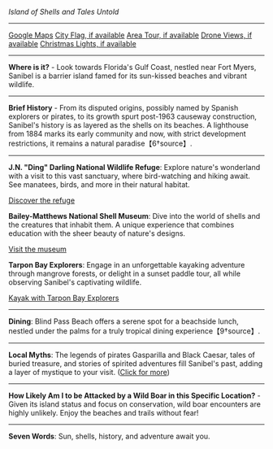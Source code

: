 *Island of Shells and Tales Untold*

---

[Google Maps](https://www.google.com/maps/place/Sanibel,+FL/data=!3m1!1e3)
[City Flag, if available](https://www.google.com/search?tbm=isch&q=Sanibel+FL+Flag+Picture)
[Area Tour, if available](https://www.youtube.com/results?search_query=Sanibel+FL+4k+tour)
[Drone Views, if available](https://www.youtube.com/results?search_query=Sanibel+FL+4k+drone)
[Christmas Lights, if available](https://www.youtube.com/results?search_query=Sanibel+FL+christmas+lights&sp=CAI%253D)

---

**Where is it?** - Look towards Florida's Gulf Coast, nestled near Fort Myers, Sanibel is a barrier island famed for its sun-kissed beaches and vibrant wildlife.

---

**Brief History** - From its disputed origins, possibly named by Spanish explorers or pirates, to its growth spurt post-1963 causeway construction, Sanibel's history is as layered as the shells on its beaches. A lighthouse from 1884 marks its early community and now, with strict development restrictions, it remains a natural paradise【6†source】.

---

**J.N. "Ding" Darling National Wildlife Refuge**: Explore nature's wonderland with a visit to this vast sanctuary, where bird-watching and hiking await. See manatees, birds, and more in their natural habitat.

  [Discover the refuge](https://www.youtube.com/results?search_query=Sanibel+FL+Ding+Darling+National+Wildlife+Refuge)

**Bailey-Matthews National Shell Museum**: Dive into the world of shells and the creatures that inhabit them. A unique experience that combines education with the sheer beauty of nature's designs.

  [Visit the museum](https://www.youtube.com/results?search_query=Sanibel+FL+National+Shell+Museum)

**Tarpon Bay Explorers**: Engage in an unforgettable kayaking adventure through mangrove forests, or delight in a sunset paddle tour, all while observing Sanibel's captivating wildlife.

  [Kayak with Tarpon Bay Explorers](https://www.youtube.com/results?search_query=Sanibel+FL+Tarpon+Bay+Explorers)

---

**Dining**: Blind Pass Beach offers a serene spot for a beachside lunch, nestled under the palms for a truly tropical dining experience【9†source】.

---

**Local Myths**: The legends of pirates Gasparilla and Black Caesar, tales of buried treasure, and stories of spirited adventures fill Sanibel's past, adding a layer of mystique to your visit. ([Click for more](https://www.google.com/search?q=Sanibel+FL+pirate+legends))

---

**How Likely Am I to be Attacked by a Wild Boar in this Specific Location?** - Given its island status and focus on conservation, wild boar encounters are highly unlikely. Enjoy the beaches and trails without fear!

---

**Seven Words**: Sun, shells, history, and adventure await you.